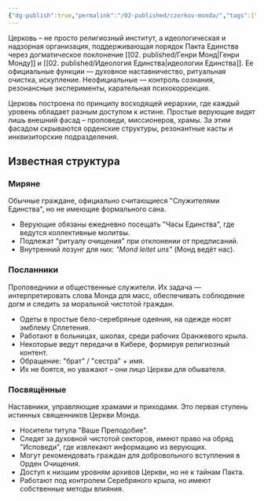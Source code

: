 ```yaml
---
{"dg-publish":true,"permalink":"/02-published/czerkov-monda/","tags":["фракция"]}
---
```


Церковь – не просто религиозный институт, а идеологическая и надзорная организация, поддерживающая порядок Пакта Единства через догматическое поклонение [[02. published/Генри Монд\|Генри Монду]] и [[02. published/Идеология Единства\|идеологии Единства]]. 
Ее официальные функции — духовное наставничество, ритуальная очистка, искупление. 
Неофициальные — контроль сознания, резонансные эксперименты, карательная психокоррекция.

Церковь построена по принципу восходящей иерархии, где каждый уровень обладает разным доступом к истине. Простые верующие видят лишь внешний фасад – проповеди, миссионеров, храмы. За этим фасадом скрываются орденские структуры, резонантные касты и инквизиторские подразделения.

## Известная структура
### Миряне
Обычные граждане, официально считающиеся "Служителями Единства", но не имеющие формального сана. 

- Верующие обязаны ежедневно посещать "Часы Единства", где ведутся коллективные молитвы.
- Подлежат "ритуалу очищения" при отклонении от предписаний.
- Внутренний лозунг для них: *"Mond leitet uns"* (Монд ведёт нас).
### Посланники
Проповедники и общественные служители. Их задача — интерпретировать слова Монда для масс, обеспечивать соблюдение догм и следить за моральной чистотой граждан.

- Одеты в простые бело-серебряные одеяния, на одежде носят эмблему Сплетения.
- Работают в больницах, школах, среди рабочих Оранжевого крыла.
- Некоторые ведут передачи в Кибере, формируя религиозный контент.
- Обращение: "брат" / "сестра" + имя.
- Их не боятся, но уважают – они лицо Церкви для обывателя.
### Посвящённые
Наставники, управляющие храмами и приходами. Это первая ступень истинных священников Церкви Монда.
- Носители титула "Ваше Преподобие".
- Следят за духовной чистотой секторов, имеют право на обряд "Исповеди", где извлекают информацию из верующих.
- Могут рекомендовать граждан для добровольного вступления в Орден Очищения.
- Доступ к низшим уровням архивов Церкви, но не к тайнам Пакта.
- Работают под контролем Серебряного крыла, но имеют собственные методы влияния.